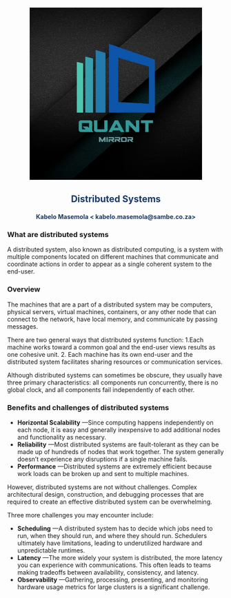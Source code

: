 <p align="center" style="background-color:"><img src="../assets/logo.jpeg"  width="400"></p><p align="center"><h2 style="color: #193967; text-align: center">
    Distributed Systems
</h2></p>
<p align="center"><h4 style="color: #193967; text-align: center">
    Kabelo Masemola < kabelo.masemola@sambe.co.za>
</h4></p>

### What are distributed systems
A distributed system, also known as distributed computing, is a system with multiple components located on different machines that communicate and coordinate actions in order to appear as a single coherent system to the end-user.

### Overview
The machines that are a part of a distributed system may be computers, physical servers, virtual machines, containers, or any other node that can connect to the network, have local memory, and communicate by passing messages.

There are two general ways that distributed systems function:
1.Each machine works toward a common goal and the end-user views results as one cohesive unit.
2. Each machine has its own end-user and the distributed system facilitates sharing resources or communication services.

Although distributed systems can sometimes be obscure, they usually have three primary characteristics: all components run concurrently, there is no global clock, and all components fail independently of each other.

### Benefits and challenges of distributed systems
- **Horizontal Scalability** —Since computing happens independently on each node, it is easy and generally inexpensive to add additional nodes and functionality as necessary.
- **Reliability** —Most distributed systems are fault-tolerant as they can be made up of hundreds of nodes that work together. The system generally doesn’t experience any disruptions if a single machine fails.
- **Performance** —Distributed systems are extremely efficient because work loads can be broken up and sent to multiple machines.


However, distributed systems are not without challenges. Complex architectural design, construction, and debugging processes that are required to create an effective distributed system can be overwhelming.

Three more challenges you may encounter include:

- **Scheduling** —A distributed system has to decide which jobs need to run, when they should run, and where they should run. Schedulers ultimately have limitations, leading to underutilized hardware and unpredictable runtimes.
- **Latency** —The more widely your system is distributed, the more latency you can experience with communications. This often leads to teams making tradeoffs between availability, consistency, and latency.
- **Observability** —Gathering, processing, presenting, and monitoring hardware usage metrics for large clusters is a significant challenge.
